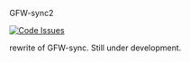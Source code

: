 GFW-sync2

[![Code Issues](https://www.quantifiedcode.com/api/v1/project/b5cf4925d48f4bfc8a7b24ed9dbc87c1/badge.svg)](https://www.quantifiedcode.com/app/project/b5cf4925d48f4bfc8a7b24ed9dbc87c1)

rewrite of GFW-sync. Still under development.